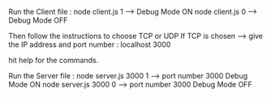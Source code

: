Run the Client file :
node client.js 1 --> Debug Mode ON
node client.js 0 --> Debug Mode OFF

Then follow the instructions to choose TCP or UDP
If TCP is chosen --> give the IP address and port number : localhost 3000

hit help for the commands.

Run the Server file :
node server.js 3000 1 --> port number 3000 Debug Mode ON
node server.js 3000 0 --> port number 3000 Debug Mode OFF
